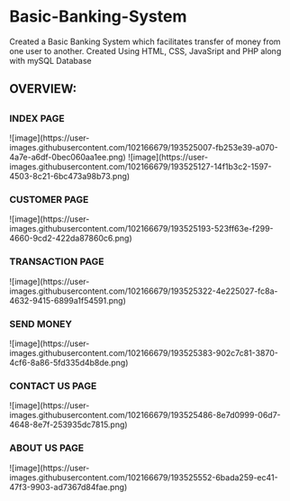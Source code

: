 # Basic-Banking-System
Created a Basic Banking System which facilitates transfer of money from one user to another. Created Using HTML, CSS, JavaSript and PHP along with mySQL Database

<H2> OVERVIEW: <H2>
<h3> INDEX PAGE </H3>
![image](https://user-images.githubusercontent.com/102166679/193525007-fb253e39-a070-4a7e-a6df-0bec060aa1ee.png)
![image](https://user-images.githubusercontent.com/102166679/193525127-14f1b3c2-1597-4503-8c21-6bc473a98b73.png)

<h3> CUSTOMER PAGE </H3>
![image](https://user-images.githubusercontent.com/102166679/193525193-523ff63e-f299-4660-9cd2-422da87860c6.png)

<h3> TRANSACTION PAGE </H3>
![image](https://user-images.githubusercontent.com/102166679/193525322-4e225027-fc8a-4632-9415-6899a1f54591.png)

<h3> SEND MONEY </H3>
![image](https://user-images.githubusercontent.com/102166679/193525383-902c7c81-3870-4cf6-8a86-5fd335d4b8de.png)

<h3> CONTACT US PAGE </H3>
![image](https://user-images.githubusercontent.com/102166679/193525486-8e7d0999-06d7-4648-8e7f-253935dc7815.png)

<h3> ABOUT US PAGE </H3>
![image](https://user-images.githubusercontent.com/102166679/193525552-6bada259-ec41-47f3-9903-ad7367d84fae.png)
